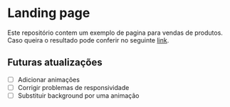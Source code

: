 # Landing page
Este repositório contem um exemplo de pagina para vendas de produtos. Caso queira o resultado pode conferir no seguinte [link](https://gabrielsoares522.github.io/desafio_estagio/).

## Futuras atualizações
- [ ] Adicionar animações
- [ ] Corrigir problemas de responsividade
- [ ] Substituir background por uma animação
